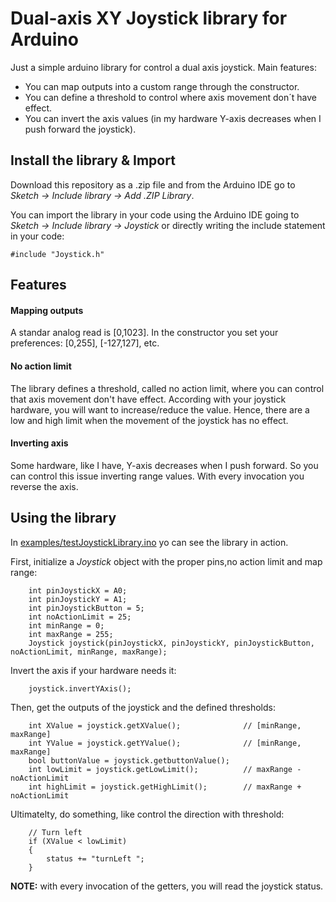 # Dual-axis XY Joystick library for Arduino
Just a simple arduino library for control a dual axis joystick. Main features:
- You can map outputs into a custom range through the constructor.
- You can define a threshold to control where axis movement don´t have effect.
- You can invert the axis values (in my hardware Y-axis decreases when I push forward the joystick).

## Install the library & Import
Download this repository as a .zip file and from the Arduino IDE go to *Sketch -> Include library -> Add .ZIP Library*.

You can import the library in your code using the Arduino IDE going to *Sketch -> Include library -> Joystick*
or directly writing the include statement in your code:
```
#include "Joystick.h"
```
## Features
#### Mapping outputs
A standar analog read is [0,1023]. In the constructor you set your preferences: [0,255], [-127,127], etc.
#### No action limit
The library defines a threshold, called no action limit, where you can control that axis movement don't have effect. According with your joystick hardware, you will want to increase/reduce the value. Hence, there are a low and high limit when the movement of the joystick has no effect.
#### Inverting axis
Some hardware, like I have, Y-axis decreases when I push forward. So you can control this issue inverting range values. With every invocation you reverse the axis.

## Using the library
In [examples/testJoystickLibrary.ino](examples/testJoystickLibrary.ino) yo can see the library in action. 

First, initialize a *Joystick* object with the proper pins,no action limit and map range:

```
    int pinJoystickX = A0;
    int pinJoystickY = A1;
    int pinJoystickButton = 5;
    int noActionLimit = 25;
    int minRange = 0;
    int maxRange = 255;
    Joystick joystick(pinJoystickX, pinJoystickY, pinJoystickButton, noActionLimit, minRange, maxRange);
```

Invert the axis if your hardware needs it:
```
    joystick.invertYAxis();
```

Then, get the outputs of the joystick and the defined thresholds:
```
    int XValue = joystick.getXValue();              // [minRange, maxRange]
    int YValue = joystick.getYValue();              // [minRange, maxRange]
    bool buttonValue = joystick.getbuttonValue();
    int lowLimit = joystick.getLowLimit();          // maxRange - noActionLimit
    int highLimit = joystick.getHighLimit();        // maxRange + noActionLimit
```

Ultimatelty, do something, like control the direction with threshold:
```
    // Turn left
    if (XValue < lowLimit)
    {
        status += "turnLeft ";
    }
```

**NOTE:** with every invocation of the getters, you will read the joystick status.
